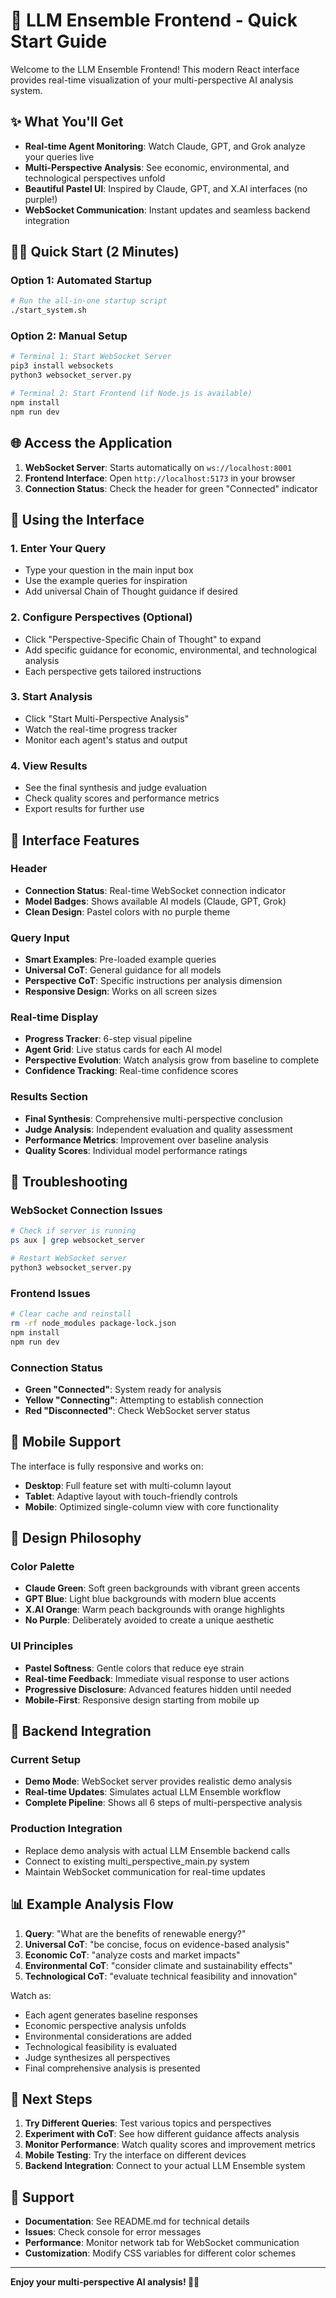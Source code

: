 # 🚀 LLM Ensemble Frontend - Quick Start Guide

Welcome to the LLM Ensemble Frontend! This modern React interface provides real-time visualization of your multi-perspective AI analysis system.

## ✨ What You'll Get

- **Real-time Agent Monitoring**: Watch Claude, GPT, and Grok analyze your queries live
- **Multi-Perspective Analysis**: See economic, environmental, and technological perspectives unfold
- **Beautiful Pastel UI**: Inspired by Claude, GPT, and X.AI interfaces (no purple!)
- **WebSocket Communication**: Instant updates and seamless backend integration

## 🏃‍♀️ Quick Start (2 Minutes)

### Option 1: Automated Startup
```bash
# Run the all-in-one startup script
./start_system.sh
```

### Option 2: Manual Setup
```bash
# Terminal 1: Start WebSocket Server
pip3 install websockets
python3 websocket_server.py

# Terminal 2: Start Frontend (if Node.js is available)
npm install
npm run dev
```

## 🌐 Access the Application

1. **WebSocket Server**: Starts automatically on `ws://localhost:8001`
2. **Frontend Interface**: Open `http://localhost:5173` in your browser
3. **Connection Status**: Check the header for green "Connected" indicator

## 🎯 Using the Interface

### 1. Enter Your Query
- Type your question in the main input box
- Use the example queries for inspiration
- Add universal Chain of Thought guidance if desired

### 2. Configure Perspectives (Optional)
- Click "Perspective-Specific Chain of Thought" to expand
- Add specific guidance for economic, environmental, and technological analysis
- Each perspective gets tailored instructions

### 3. Start Analysis
- Click "Start Multi-Perspective Analysis"
- Watch the real-time progress tracker
- Monitor each agent's status and output

### 4. View Results
- See the final synthesis and judge evaluation
- Check quality scores and performance metrics
- Export results for further use

## 🎨 Interface Features

### Header
- **Connection Status**: Real-time WebSocket connection indicator
- **Model Badges**: Shows available AI models (Claude, GPT, Grok)
- **Clean Design**: Pastel colors with no purple theme

### Query Input
- **Smart Examples**: Pre-loaded example queries
- **Universal CoT**: General guidance for all models
- **Perspective CoT**: Specific instructions per analysis dimension
- **Responsive Design**: Works on all screen sizes

### Real-time Display
- **Progress Tracker**: 6-step visual pipeline
- **Agent Grid**: Live status cards for each AI model
- **Perspective Evolution**: Watch analysis grow from baseline to complete
- **Confidence Tracking**: Real-time confidence scores

### Results Section
- **Final Synthesis**: Comprehensive multi-perspective conclusion
- **Judge Analysis**: Independent evaluation and quality assessment
- **Performance Metrics**: Improvement over baseline analysis
- **Quality Scores**: Individual model performance ratings

## 🔧 Troubleshooting

### WebSocket Connection Issues
```bash
# Check if server is running
ps aux | grep websocket_server

# Restart WebSocket server
python3 websocket_server.py
```

### Frontend Issues
```bash
# Clear cache and reinstall
rm -rf node_modules package-lock.json
npm install
npm run dev
```

### Connection Status
- **Green "Connected"**: System ready for analysis
- **Yellow "Connecting"**: Attempting to establish connection
- **Red "Disconnected"**: Check WebSocket server status

## 📱 Mobile Support

The interface is fully responsive and works on:
- **Desktop**: Full feature set with multi-column layout
- **Tablet**: Adaptive layout with touch-friendly controls
- **Mobile**: Optimized single-column view with core functionality

## 🎨 Design Philosophy

### Color Palette
- **Claude Green**: Soft green backgrounds with vibrant green accents
- **GPT Blue**: Light blue backgrounds with modern blue accents
- **X.AI Orange**: Warm peach backgrounds with orange highlights
- **No Purple**: Deliberately avoided to create a unique aesthetic

### UI Principles
- **Pastel Softness**: Gentle colors that reduce eye strain
- **Real-time Feedback**: Immediate visual response to user actions
- **Progressive Disclosure**: Advanced features hidden until needed
- **Mobile-First**: Responsive design starting from mobile up

## 🔗 Backend Integration

### Current Setup
- **Demo Mode**: WebSocket server provides realistic demo analysis
- **Real-time Updates**: Simulates actual LLM Ensemble workflow
- **Complete Pipeline**: Shows all 6 steps of multi-perspective analysis

### Production Integration
- Replace demo analysis with actual LLM Ensemble backend calls
- Connect to existing multi_perspective_main.py system
- Maintain WebSocket communication for real-time updates

## 📊 Example Analysis Flow

1. **Query**: "What are the benefits of renewable energy?"
2. **Universal CoT**: "be concise, focus on evidence-based analysis"
3. **Economic CoT**: "analyze costs and market impacts"
4. **Environmental CoT**: "consider climate and sustainability effects"
5. **Technological CoT**: "evaluate technical feasibility and innovation"

Watch as:
- Each agent generates baseline responses
- Economic perspective analysis unfolds
- Environmental considerations are added
- Technological feasibility is evaluated
- Judge synthesizes all perspectives
- Final comprehensive analysis is presented

## 🚀 Next Steps

1. **Try Different Queries**: Test various topics and perspectives
2. **Experiment with CoT**: See how different guidance affects analysis
3. **Monitor Performance**: Watch quality scores and improvement metrics
4. **Mobile Testing**: Try the interface on different devices
5. **Backend Integration**: Connect to your actual LLM Ensemble system

## 🤝 Support

- **Documentation**: See README.md for technical details
- **Issues**: Check console for error messages
- **Performance**: Monitor network tab for WebSocket communication
- **Customization**: Modify CSS variables for different color schemes

---

**Enjoy your multi-perspective AI analysis! 🧠✨**
